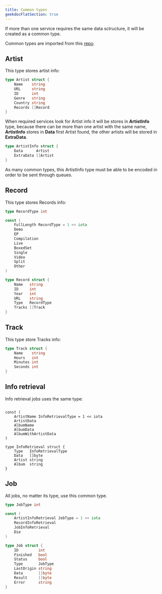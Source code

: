 ```yaml
---
title: Common types
geekdocFlatSection: true
---
```


If more than one service requires the same data sctructure, it will be created as a common type.

Common types are imported from this [repo](https://git.windmaker.net/musicmanager/Common-Types).

## Artist

This type stores artist info:

```go
type Artist struct {
	Name    string
	URL     string
	ID      int
	Genre   string
	Country string
	Records []Record
}
```

When required services look for Artist info it will be stores in **ArtistInfo** type, because there can be more than one artist with the same name, **ArtistInfo** stores in **Data** first Artist found, the other artists will be stored in **ExtraData**.

```go
type ArtistInfo struct {
	Data      Artist
	ExtraData []Artist
}
```
As many common types, this ArtistInfo type must be able to be encoded in order to be sent through queues.

## Record

This type stores Records info:
```go
type RecordType int

const (
	FullLength RecordType = 1 << iota
	Demo
	EP
	Compilation
	Live
	BoxedSet
	Single
	Video
	Split
	Other
)

type Record struct {
	Name   string
	ID     int
	Year   int
	URL    string
	Type   RecordType
	Tracks []Track
}
```

## Track

This type store Tracks info:
```go
type Track struct {
	Name    string
	Hours   int
	Minutes int
	Seconds int
}
```

## Info retrieval

Info retrieval jobs uses the same type:
```gotype InfoRetrievalType int

const (
	ArtistName InfoRetrievalType = 1 << iota
	ArtistData
	AlbumName
	AlbumData
	AlbumWithArtistData
)

type InfoRetrieval struct {
	Type   InfoRetrievalType
	Data   []byte
	Artist string
	Album  string
}
```
## Job

All jobs, no matter its type, use this common type. 
```go
type JobType int

const (
	ArtistInfoRetrieval JobType = 1 << iota
	RecordInfoRetrieval
	JobInfoRetrieval
	Die
)

type Job struct {
	ID         int
	Finished   bool
	Status     bool
	Type       JobType
	LastOrigin string
	Data       []byte
	Result     []byte
	Error      string
}

```
